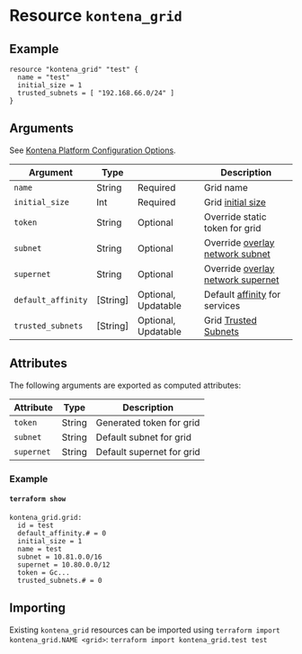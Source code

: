 # Resource `kontena_grid`

## Example

```
resource "kontena_grid" "test" {
  name = "test"
  initial_size = 1
  trusted_subnets = [ "192.168.66.0/24" ]
}
```

## Arguments

See [Kontena Platform Configuration Options](https://www.kontena.io/docs/using-kontena/platform.html#configuration-options).

Argument            | Type          |                     | Description
--------------------|---------------|---------------------|-------------
`name`              | String        | Required            | Grid name
`initial_size`      | Int           | Required            | Grid [initial size](https://kontena.io/docs/using-kontena/#initial-nodes)
`token`             | String        | Optional            | Override static token for grid
`subnet`            | String        | Optional            | Override [overlay network subnet](https://kontena.io/docs/advanced/networking.html#subnet-and-supernet)
`supernet`          | String        | Optional            | Override [overlay network supernet](https://kontena.io/docs/advanced/networking.html#subnet-and-supernet)
`default_affinity`  | [String]      | Optional, Updatable | Default [affinity](https://kontena.io/docs/using-kontena/affinities.html) for services
`trusted_subnets`   | [String]      | Optional, Updatable | Grid [Trusted Subnets](https://www.kontena.io/docs/advanced/grids.html#manage-kontena-platform-grid-trusted-subnets)

## Attributes

The following arguments are exported as computed attributes:

Attribute   | Type    | Description
------------|---------|--------------------------
`token`     | String  | Generated token for grid
`subnet`    | String  | Default subnet for grid
`supernet`  | String  | Default supernet for grid

### Example

#### `terraform show`
```
kontena_grid.grid:
  id = test
  default_affinity.# = 0
  initial_size = 1
  name = test
  subnet = 10.81.0.0/16
  supernet = 10.80.0.0/12
  token = Gc...
  trusted_subnets.# = 0
```

## Importing

Existing `kontena_grid` resources can be imported using `terraform import kontena_grid.NAME <grid>`: `terraform import kontena_grid.test test`

